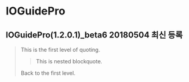 IOGuidePro
=====================
IOGuidePro(1.2.0.1)_beta6 20180504 최신 등록
---------------------

> This is the first level of quoting.
>
>> This is nested blockquote.
>
> Back to the first level.
